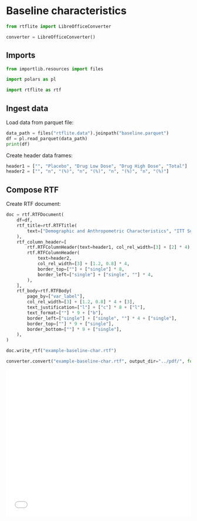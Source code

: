 # Baseline characteristics

```python exec="on" session="default"
from rtflite import LibreOfficeConverter

converter = LibreOfficeConverter()
```

## Imports

```python exec="on" source="above" session="default"
from importlib.resources import files

import polars as pl

import rtflite as rtf
```

## Ingest data

Load data from parquet file:

```python exec="on" source="above" session="default" result="text"
data_path = files("rtflite.data").joinpath("baseline.parquet")
df = pl.read_parquet(data_path)
print(df)
```

Create header data frames:

```python exec="on" source="above" session="default"
header1 = ["", "Placebo", "Drug Low Dose", "Drug High Dose", "Total"]
header2 = ["", "n", "(%)", "n", "(%)", "n", "(%)", "n", "(%)"]
```

## Compose RTF

Create RTF document:

```python exec="on" source="above" session="default" workdir="docs/articles/rtf/"
doc = rtf.RTFDocument(
    df=df,
    rtf_title=rtf.RTFTitle(
        text=["Demographic and Anthropometric Characteristics", "ITT Subjects"]
    ),
    rtf_column_header=[
        rtf.RTFColumnHeader(text=header1, col_rel_width=[3] + [2] * 4),
        rtf.RTFColumnHeader(
            text=header2,
            col_rel_width=[3] + [1.2, 0.8] * 4,
            border_top=[""] + ["single"] * 8,
            border_left=["single"] + ["single", ""] * 4,
        ),
    ],
    rtf_body=rtf.RTFBody(
        page_by=["var_label"],
        col_rel_width=[3] + [1.2, 0.8] * 4 + [3],
        text_justification=["l"] + ["c"] * 8 + ["l"],
        text_format=[""] * 9 + ["b"],
        border_left=["single"] + ["single", ""] * 4 + ["single"],
        border_top=[""] * 9 + ["single"],
        border_bottom=[""] * 9 + ["single"],
    ),
)

doc.write_rtf("example-baseline-char.rtf")
```

```python exec="on" session="default" workdir="docs/articles/rtf/"
converter.convert("example-baseline-char.rtf", output_dir="../pdf/", format="pdf", overwrite=True)
```

<embed src="../pdf/example-baseline-char.pdf" style="width:100%; height:400px" type="application/pdf">
